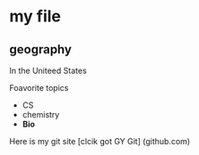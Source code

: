 # my file

## geography

In the Uniteed States

Foavorite topics
- CS
-  chemistry
- **Bio**

Here is  my git site [clcik got GY Git] (github.com)

